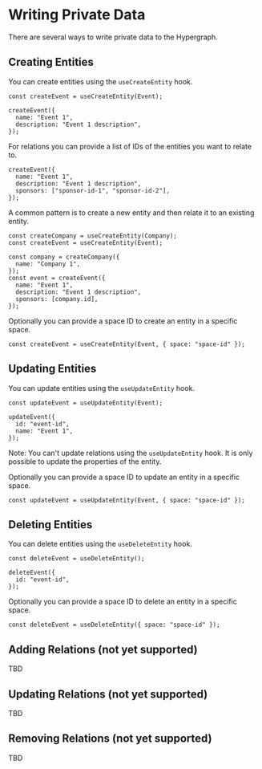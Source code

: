 # Writing Private Data

There are several ways to write private data to the Hypergraph.

## Creating Entities

You can create entities using the `useCreateEntity` hook.

```tsx
const createEvent = useCreateEntity(Event);

createEvent({
  name: "Event 1",
  description: "Event 1 description",
});
```

For relations you can provide a list of IDs of the entities you want to relate to.

```tsx
createEvent({
  name: "Event 1",
  description: "Event 1 description",
  sponsors: ["sponsor-id-1", "sponsor-id-2"],
});
```

A common pattern is to create a new entity and then relate it to an existing entity.

```tsx
const createCompany = useCreateEntity(Company);
const createEvent = useCreateEntity(Event);

const company = createCompany({
  name: "Company 1",
});
const event = createEvent({
  name: "Event 1",
  description: "Event 1 description",
  sponsors: [company.id],
});
```

Optionally you can provide a space ID to create an entity in a specific space.

```tsx
const createEvent = useCreateEntity(Event, { space: "space-id" });
```

## Updating Entities

You can update entities using the `useUpdateEntity` hook.

```tsx
const updateEvent = useUpdateEntity(Event);

updateEvent({
  id: "event-id",
  name: "Event 1",
});
```

Note: You can't update relations using the `useUpdateEntity` hook. It is only possible to update the properties of the entity.

Optionally you can provide a space ID to update an entity in a specific space.

```tsx
const updateEvent = useUpdateEntity(Event, { space: "space-id" });
```

## Deleting Entities

You can delete entities using the `useDeleteEntity` hook.

```tsx
const deleteEvent = useDeleteEntity();

deleteEvent({
  id: "event-id",
});
```

Optionally you can provide a space ID to delete an entity in a specific space.

```tsx
const deleteEvent = useDeleteEntity({ space: "space-id" });
```

## Adding Relations (not yet supported)

TBD

## Updating Relations (not yet supported)

TBD

## Removing Relations (not yet supported)

TBD
